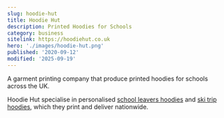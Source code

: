 ```yaml
---
slug: hoodie-hut
title: Hoodie Hut
description: Printed Hoodies for Schools
category: business
sitelink: https://hoodiehut.co.uk
hero: './images/hoodie-hut.png'
published: '2020-09-12'
modified: '2025-09-19'
---
```


<p>A garment printing company that produce printed hoodies for schools across the UK.</p>
<p>Hoodie Hut specialise in personalised <a href="https://www.hoodiehut.co.uk/leavers-hoodies/">school leavers hoodies</a> and <a href="https://www.hoodiehut.co.uk/ski-hoodies/">ski trip hoodies</a>, which they print and deliver nationwide.</p>
